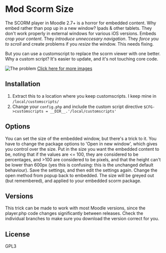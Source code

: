 Mod Scorm Size
==============

The SCORM player in Moodle 2.7+ is a horror for embedded content. Why embed rather than pop up in a new window? Ipads & other tablets. They don't work properly in external windows for various iOS versions. Embeds *crop your content*. They *introduce unneccesary navigation*. They *force you to scroll* and create problems if you *resize* the window. This needs fixing.

But you can use a customscript to replace the scorm viewer with one better. Why a custom script? It's easier to update, and it's not touching core code.

![The problem](http://i.imgur.com/4y6CXOd.png)
[Click here for more images](http://imgur.com/a/d0tTU)

Installation
------------
1. Extract this to a location where you keep customscripts. I keep mine in `/local/customscripts/`
1. Change your `config.php` and include the custom script directive
    `$CFG->customscripts = __DIR__.'/local/customscripts'`

Options
-------
You can set the size of the embedded window, but there's a trick to it. You have to change the package options to 'Open in new window', which gives you control over the size. Put in the size you want the embedded content to be, noting that if the values are <= 100, they are considered to be percentages, and >100 are considered to be pixels, and that the height can't be lower than 600px (yes this is confusing: this is the unchanged default behaviour). Save the settings, and then edit the settings again. Change the open method from popup back to embedded. The size will be greyed out (but remembered), and applied to your embedded scorm package.

Versions
--------
This trick can be made to work with most Moodle versions, since the player.php code changes significantly between releases. Check the individual branches to make sure you download the version correct for you.

License
-------
GPL3
